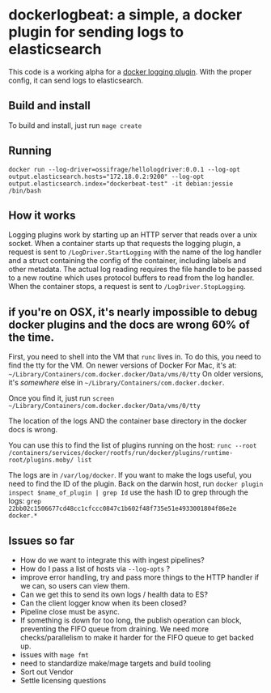 # dockerlogbeat: a simple, a docker plugin for sending logs to elasticsearch


This code is a working alpha for a [docker logging plugin](https://docs.docker.com/engine/extend/plugins_logging/). With the proper config, it can send logs to elasticsearch.
## Build and install

To build and install, just run `mage create`


## Running

`docker run --log-driver=ossifrage/hellologdriver:0.0.1 --log-opt output.elasticsearch.hosts="172.18.0.2:9200" --log-opt output.elasticsearch.index="dockerbeat-test" -it debian:jessie /bin/bash`


## How it works

Logging plugins work by starting up an HTTP server that reads over a unix socket. When a container starts up that requests the logging plugin, a request is sent to `/LogDriver.StartLogging` with the name of the log handler and a struct containing the config of the container, including labels and other metadata. The actual log reading requires the file handle to be passed to a new routine which uses protocol buffers to read from the log handler. When the container stops, a request is sent to `/LogDriver.StopLogging`.



## if you're on OSX, it's nearly impossible to debug docker plugins and the docs are wrong 60% of the time.

First, you need to shell into the VM that `runc` lives in. To do this, you need to find the tty for the VM. On newer versions of Docker For Mac, it's at: `~/Library/Containers/com.docker.docker/Data/vms/0/tty` On older versions, it's _somewhere_ else in `~/Library/Containers/com.docker.docker`. 


Once you find it, just run `screen ~/Library/Containers/com.docker.docker/Data/vms/0/tty`


The location of the logs AND the container base directory in the docker docs is wrong.


You can use this to find the list of plugins running on the host: `runc --root /containers/services/docker/rootfs/run/docker/plugins/runtime-root/plugins.moby/ list`

The logs are in `/var/log/docker`. If you want to make the logs useful, you need to find the ID of the plugin. Back on the darwin host, run `docker plugin inspect $name_of_plugin | grep Id` use the hash ID to grep through the logs: `grep 22bb02c1506677cd48cc1cfccc0847c1b602f48f735e51e4933001804f86e2e docker.*`


## Issues so far

- How do we want to integrate this with ingest pipelines?
- How do I pass a list of hosts via `--log-opts` ?
- improve error handling, try and pass more things to the HTTP handler if we can, so users can view them.
- Can we get this to send its own logs / health data to ES?
- Can the client logger know when its been closed?
- Pipeline close must be async.
- If something is down for too long, the publish operation can block,  preventing the FIFO queue from draining. We need more checks/parallelism to make it harder for the FIFO queue to get backed up.
- issues with `mage fmt`
- need to standardize make/mage targets and build tooling
- Sort out Vendor
- Settle licensing questions 